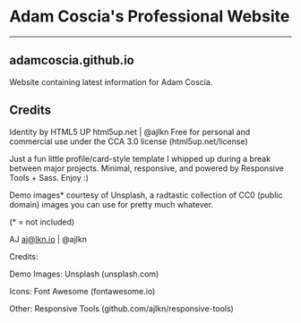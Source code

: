 # Adam Coscia's Professional Website

---

## adamcoscia.github.io

Website containing latest information for Adam Coscia.

## Credits

Identity by HTML5 UP
html5up.net | @ajlkn
Free for personal and commercial use under the CCA 3.0 license (html5up.net/license)

Just a fun little profile/card-style template I whipped up during a break between major
projects. Minimal, responsive, and powered by Responsive Tools + Sass. Enjoy :)

Demo images\* courtesy of Unsplash, a radtastic collection of CC0 (public domain) images
you can use for pretty much whatever.

(\* = not included)

AJ
aj@lkn.io | @ajlkn

Credits:

Demo Images:
Unsplash (unsplash.com)

Icons:
Font Awesome (fontawesome.io)

Other:
Responsive Tools (github.com/ajlkn/responsive-tools)
